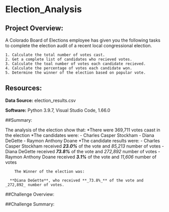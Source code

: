# Election_Analysis



## Project Overview:

A Colorado Board of Elections employee has given you the following tasks to complete the election audit of a recent local congressional election.

    1. Calculate the total number of votes cast.
    2. Get a complete list of candidates who recieved votes.
    3. Calculate the toal number of votes each candidate recieved.
    4. Calculate the percentage of votes each candidate won.
    5. Determine the winner of the election based on popular vote.

## Resources:

**Data Source:** election_results.csv

**Software:** Python 3.9.7, Visual Studio Code, 1.66.0

##Summary:

The analysis of the election show that:
*There were 369,711 votes caast in the election
*The candidates were:
      - Charles Casper Stockham
      - Diana DeGette
      - Raymon Anthony Doane
*The candidate results were:
      - Charles Casper Stockham received **_23.0%_** of the vote and _85,213_ number of votes
      - Diana DeGette received **_73.8%_** of the vote and _272,892_ number of votes
      - Raymon Anthony Doane received **_3.1%_** of the vote and _11,606_ number of votes
      
        The Winner of the election was:
        
      **Diana DeGette**, who received **_73.8%_** of the vote and _272,892_ number of votes.
        
##Challenge Overview:

##Challenge Summary:
